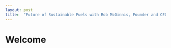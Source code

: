 ```yaml
---
layout: post
title:  "Future of Sustainable Fuels with Rob McGinnis, Founder and CEO of Prometheus"
---
```


# Welcome
